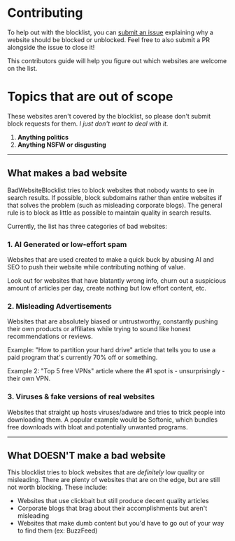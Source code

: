 # Contributing

To help out with the blocklist, you can [submit an issue](https://github.com/popcar2/BadWebsiteBlocklist/issues) explaining why a website should be blocked or unblocked. Feel free to also submit a PR alongside the issue to close it!

This contributors guide will help you figure out which websites are welcome on the list.

# Topics that are out of scope

These websites aren't covered by the blocklist, so please don't submit block requests for them. *I just don't want to deal with it.*

1. **Anything politics**
2. **Anything NSFW or disgusting**

---

## What makes a bad website

BadWebsiteBlocklist tries to block websites that nobody wants to see in search results. If possible, block subdomains rather than entire websites if that solves the problem (such as misleading corporate blogs).
The general rule is to block as little as possible to maintain quality in search results.

Currently, the list has three categories of bad websites:

### **1. AI Generated or low-effort spam**

Websites that are used created to make a quick buck by abusing AI and SEO to push their website while contributing nothing of value.

Look out for websites that have blatantly wrong info, churn out a suspicious amount of articles per day, create nothing but low effort content, etc.

### **2. Misleading Advertisements**

Websites that are absolutely biased or untrustworthy, constantly pushing their own products or affiliates while trying to sound like honest recommendations or reviews.

Example: "How to partition your hard drive" article that tells you to use a paid program that's currently 70% off or something.

Example 2: "Top 5 free VPNs" article where the #1 spot is - unsurprisingly - their own VPN.

### 3. Viruses & fake versions of real websites

Websites that straight up hosts viruses/adware and tries to trick people into downloading them. A popular example would be Softonic, which bundles free downloads with bloat and potentially unwanted programs.

---

## What DOESN'T make a bad website

This blocklist tries to block websites that are *definitely* low quality or misleading. There are plenty of websites that are on the edge, but are still not worth blocking. These include:

* Websites that use clickbait but still produce decent quality articles
* Corporate blogs that brag about their accomplishments but aren't misleading
* Websites that make dumb content but you'd have to go out of your way to find them (ex: BuzzFeed)
